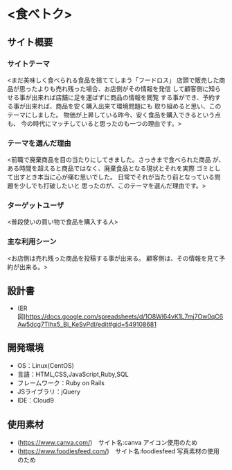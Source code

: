 # <食べトク>

## サイト概要
### サイトテーマ
<まだ美味しく食べられる食品を捨ててしまう「フードロス」
店頭で販売した商品が思ったよりも売れ残った場合、お店側がその情報を発信
して顧客側に知らせる事が出来れば店舗に足を運ばずに商品の情報を閲覧
する事ができ、予約する事が出来れば、商品を安く購入出来て環境問題にも
取り組めると思い、このテーマにしました。
物価が上昇している昨今、安く食品を購入できるという点も、
今の時代にマッチしていると思ったのも一つの理由です。>

### テーマを選んだ理由
<前職で廃棄商品を目の当たりにしてきました。さっきまで食べられた商品
が、ある時間を超えると商品ではなく、廃棄食品となる現状とそれを実際
ゴミとして出すとき本当に心が痛む思いでした。
日常でそれが当たり前となっている問題を少しでも打破したいと
思ったのが、このテーマを選んだ理由です。>

### ターゲットユーザ
<普段使いの買い物で食品を購入する人>

### 主な利用シーン
<お店側は売れ残った商品を投稿する事が出来る。
顧客側は、その情報を見て予約が出来る。>

## 設計書
- (ER図)https://docs.google.com/spreadsheets/d/1O8Wl64vK1L7mj7Ow0qC6Aw5dcg7TIhx5_Bi_KeSyPdI/edit#gid=549108681


## 開発環境
- OS：Linux(CentOS)
- 言語：HTML,CSS,JavaScript,Ruby,SQL
- フレームワーク：Ruby on Rails
- JSライブラリ：jQuery
- IDE：Cloud9

## 使用素材
- (https://www.canva.com/)　サイト名:canva アイコン使用のため
- (https://www.foodiesfeed.com/)　サイト名:foodiesfeed 写真素材の使用のため
